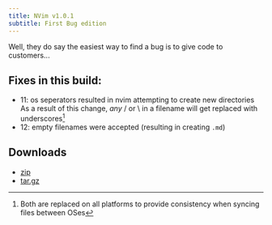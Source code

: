 ```yaml
---
title: NVim v1.0.1
subtitle: First Bug edition
---
```


Well, they do say the easiest way to find a bug is to give code to customers...

## Fixes in this build:

* 11: os seperators resulted in nvim attempting to create new directories
  As a result of this change, *any* / or \ in a filename will get replaced with underscores[^1]
* 12: empty filenames were accepted (resulting in creating `.md`)


## Downloads

* [zip][]
* [tar.gz][]


[^1]: Both are replaced on all platforms to provide consistency when syncing files between OSes

[zip]: https://github.com/cwoac/nvim/archive/v1.0.1.zip
[tar.gz]: https://github.com/cwoac/nvim/archive/v1.0.1.tar.gz
